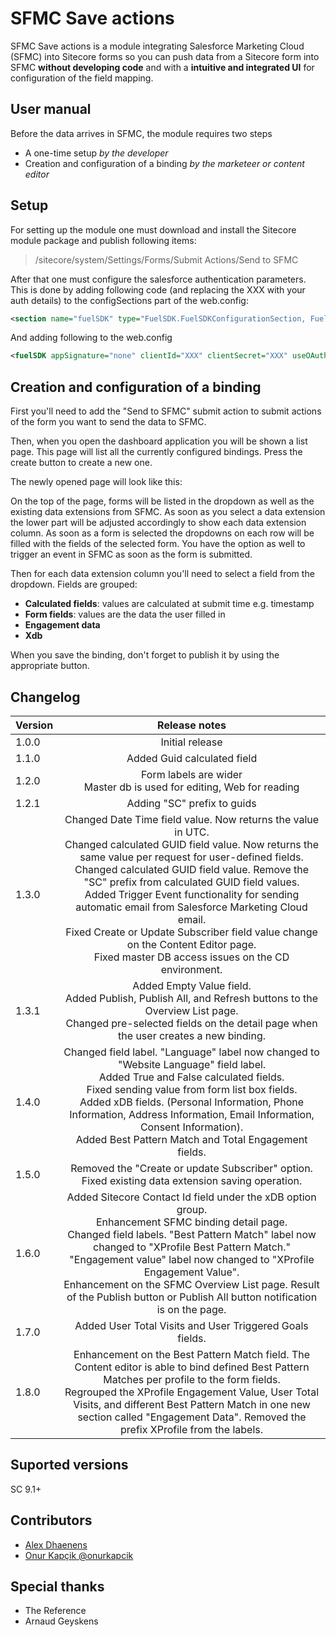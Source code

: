 # SFMC Save actions
SFMC Save actions is a module integrating Salesforce Marketing Cloud (SFMC) into Sitecore forms so you can push data from a Sitecore form into SFMC __without developing code__ and with a __intuitive and integrated UI__ for configuration of the field mapping.
## User manual
Before the data arrives in SFMC, the module requires two steps
* A one-time setup _by the developer_
* Creation and configuration of a binding _by the marketeer or content editor_

## Setup
For setting up the module one must download and install the Sitecore module package and publish following items:

> /sitecore/system/Settings/Forms/Submit Actions/Send to SFMC

After that one must configure the salesforce authentication parameters. This is done by adding following code (and replacing the XXX with your auth details) to the configSections part of the web.config:

``` xml
<section name="fuelSDK" type="FuelSDK.FuelSDKConfigurationSection, FuelSDK" />
```
And adding following to the web.config

``` xml
<fuelSDK appSignature="none" clientId="XXX" clientSecret="XXX" useOAuth2Authentication="true" authEndPoint="XXX" restEndPoint="XXX" soapEndPoint="XXX" accountId="XXX"
```

## Creation and configuration of a binding
First you'll need to add the "Send to SFMC" submit action to submit actions of the form you want to send the data to SFMC.

Then, when you open the dashboard application you will be shown a list page. This page will list all the currently configured bindings. Press the  create button to create a new one.

The newly opened page will look like this:

On the top of the page, forms will be listed in the dropdown as well as the existing data extensions from SFMC. As soon as you select a data extension the lower part will be adjusted accordingly to show each data extension column. As soon as a form is selected the dropdowns on each row will be filled with the fields of the selected form. You have the option as well to trigger an event in SFMC as soon as the form is submitted.

Then for each data extension column you'll need to select a field from the dropdown. Fields are grouped:

* __Calculated fields__: values are calculated at submit time e.g. timestamp
* __Form fields__: values are the data the user filled in
* __Engagement data__
* __Xdb__

When you save the binding, don't forget to publish it by using the appropriate button.

##  Changelog
| Version        | Release notes |
| ------------- |:-------------:|
| 1.0.0     |  Initial release |
| 1.1.0      | Added Guid calculated field      |
| 1.2.0 | Form labels are wider <br>Master db is used for editing, Web for reading     |
| 1.2.1 | Adding "SC" prefix to guids      |
| 1.3.0 | Changed Date Time field value. Now returns the value in UTC.<br>Changed calculated GUID field value. Now returns the same value per request for user-defined fields.<br>Changed calculated GUID field value. Remove the "SC" prefix from calculated GUID field values.<br>Added Trigger Event functionality for sending automatic email from Salesforce Marketing Cloud email.<br>Fixed Create or Update Subscriber field value change on the Content Editor page.<br>Fixed master DB access issues on the CD environment. |
| 1.3.1 | Added Empty Value field.<br>Added Publish, Publish All, and Refresh buttons to the Overview List page.<br>Changed pre-selected fields on the detail page when the user creates a new binding.                                                                                                                                                                                                                                                                                                                              |
| 1.4.0 | Changed field label. "Language" label now changed to "Website Language" field label.<br>Added True and False calculated fields.<br>Fixed sending value from form list box fields.<br>Added xDB fields. (Personal Information, Phone Information, Address Information, Email Information, Consent Information).<br>Added Best Pattern Match and Total Engagement fields.                                                                                                                                                    |
| 1.5.0 | Removed the "Create or update Subscriber" option.<br>Fixed existing data extension saving operation.                                                                                                                                                                                                                                                                                                                                                                                                                       |
| 1.6.0 | Added Sitecore Contact Id field under the xDB option group.<br>Enhancement SFMC binding detail page.<br>Changed field labels. "Best Pattern Match" label now changed to "XProfile Best Pattern Match." "Engagement value" label now changed to "XProfile Engagement Value".<br>Enhancement on the SFMC Overview List page. Result of the Publish button or Publish All button notification is on the page.                                                                                                                 |
| 1.7.0 | Added User Total Visits and User Triggered Goals fields.                                                                                                                                                                                                                                                                                                                                                                                                                                                                   |
| 1.8.0 | Enhancement on the Best Pattern Match field. The Content editor is able to bind defined Best Pattern Matches per profile to the form fields.<br>Regrouped the XProfile Engagement Value, User Total Visits, and different Best Pattern Match in one new section called "Engagement Data". Removed the prefix XProfile from the labels.                                                                                                                                                                                     |

## Suported versions
SC 9.1+
## Contributors
* [Alex Dhaenens]( https://github.com/AlexDhaenens )
* [Onur Kapçik @onurkapcik]( https://github.com/Poseid10ur)

## Special thanks
* The Reference
* Arnaud Geyskens

